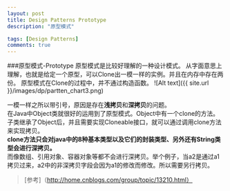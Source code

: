 ```yaml
---
layout: post
title: Design Patterns Prototype
description: "原型模式"

tags: [Design Patterns]
comments: true
---
```

###原型模式-Prototype
原型模式是比较好理解的一种设计模式。
从字面意思上理解，也就是给定一个原型，可以Clone出一模一样的实例。并且在内存中存在两份。
原型模式在Clone的过程中，并不通过构造函数。
![Alt text]({{ site.url }}/images/dp/partten_chart3.png)

一模一样之所以带引号，原因是存在**浅拷贝**和**深拷贝**的问题。   
在Java中Object类就很好的运用到了原型模式。Object中有一个clone的方法。子类继承了Object后，并且需要实现Cloneable接口，就可以通过调用clone方法来实现拷贝。   
**clone方法只会对java中的8种基本类型以及它们的封装类型、另外还有String类型会进行深拷贝。**    
而像数组、引用对象、容器对象等都不会进行深拷贝。举个例子，当a2是通过a1拷贝过来，a2中的非深拷贝字段会因为a1的修改而修改。所以需要另行拷贝。


> [参考]（http://home.cnblogs.com/group/topic/13210.html）
